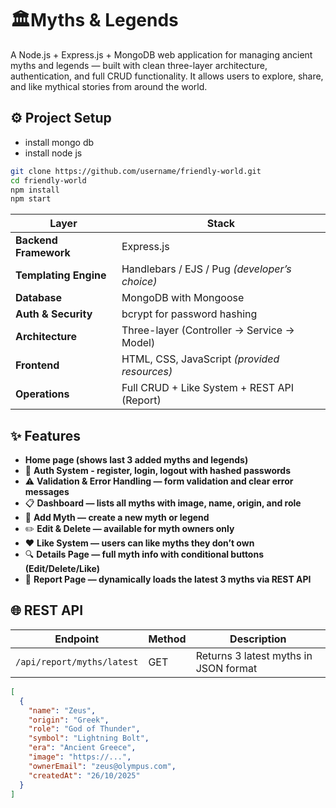 # 🏛️Myths & Legends
A Node.js + Express.js + MongoDB web application for managing ancient myths and legends — built with clean three-layer architecture, authentication, and full CRUD functionality.
It allows users to explore, share, and like mythical stories from around the world.

## ⚙️ Project Setup
- install mongo db
- install node js
```bash
git clone https://github.com/username/friendly-world.git
cd friendly-world
npm install
npm start
```
| Layer                 | Stack                                         |
| --------------------- | --------------------------------------------- |
| **Backend Framework** | Express.js                                    |
| **Templating Engine** | Handlebars / EJS / Pug *(developer’s choice)* |
| **Database**          | MongoDB with Mongoose                         |
| **Auth & Security**   | bcrypt for password hashing                   |
| **Architecture**      | Three-layer (Controller → Service → Model)    |
| **Frontend**          | HTML, CSS, JavaScript *(provided resources)*  |
| **Operations**        | Full CRUD + Like System + REST API (Report)   |

## ✨ Features
- **Home page (shows last 3 added myths and legends)**
- 🔐 **Auth System - register, login, logout with hashed passwords**
- ⚠️ **Validation & Error Handling — form validation and clear error messages**
- 📋 **Dashboard — lists all myths with image, name, origin, and role**
- 📝 **Add Myth — create a new myth or legend**
- ✏️ **Edit & Delete — available for myth owners only**
- ❤️ **Like System — users can like myths they don’t own**
- 🔍 **Details Page — full myth info with conditional buttons (Edit/Delete/Like)**
- 🧾 **Report Page — dynamically loads the latest 3 myths via REST API**

## 🌐 REST API
| Endpoint                   | Method | Description                           |
| -------------------------- | ------ | ------------------------------------- |
| `/api/report/myths/latest` | GET    | Returns 3 latest myths in JSON format |

```json
[
  {
    "name": "Zeus",
    "origin": "Greek",
    "role": "God of Thunder",
    "symbol": "Lightning Bolt",
    "era": "Ancient Greece",
    "image": "https://...",
    "ownerEmail": "zeus@olympus.com",
    "createdAt": "26/10/2025"
  }
]
```
